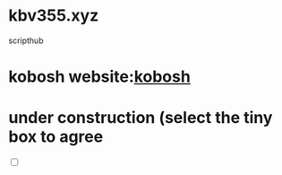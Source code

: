 # kbv355.xyz
scripthub


# kobosh website:[kobosh](https://kobosh.com)

# under construction (select the tiny box to agree

<div class="switch">
  <input id="toggle" type="checkbox" />
  <label class="toggle" for="toggle">
    <i></i>
  </label>
</div>
 


